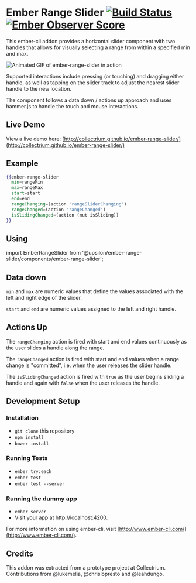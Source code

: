 # Ember Range Slider [![Build Status](https://travis-ci.org/collectrium/ember-range-slider.svg?branch=master)](https://travis-ci.org/collectrium/ember-range-slider) [![Ember Observer Score](http://emberobserver.com/badges/ember-range-slider.svg)](http://emberobserver.com/addons/ember-range-slider)

This ember-cli addon provides a horizontal slider component with two handles that allows for visually selecting a range from within a specified min and max.

![Animated GIF of ember-range-slider in action](http://f.cl.ly/items/2E3B3d44330C0S3J0H31/range-slider.gif)

Supported interactions include pressing (or touching) and dragging either handle, as well as tapping on the slider track to adjust the nearest slider handle to the new location.

The component follows a data down / actions up approach and uses hammer.js to handle the touch and mouse interactions.

## Live Demo

View a live demo here: [http://collectrium.github.io/ember-range-slider/](http://collectrium.github.io/ember-range-slider/)

## Example

```hbs
{{ember-range-slider
  min=rangeMin
  max=rangeMax
  start=start
  end=end
  rangeChanging=(action 'rangeSliderChanging')
  rangeChanged=(action 'rangeChanged')
  isSlidingChanged=(action (mut isSliding))
}}
```

## Using

import EmberRangeSlider from '@upsilon/ember-range-slider/components/ember-range-slider';

## Data down

`min` and `max` are numeric values that define the values associated with the left and right edge of the slider.

`start` and `end` are numeric values assigned to the left and right handle.

## Actions Up

The `rangeChanging` action is fired with start and end values continuously as the user slides a handle along the range.

The `rangeChanged` action is fired with start and end values when a range change is "committed", i.e. when the user releases the slider handle.

The `isSlidingChanged` action is fired with `true` as the user begins sliding a handle and again with `false` when the user releases the handle.

## Development Setup

### Installation

* `git clone` this repository
* `npm install`
* `bower install`

### Running Tests

* `ember try:each`
* `ember test`
* `ember test --server`

### Running the dummy app

* `ember server`
* Visit your app at http://localhost:4200.

For more information on using ember-cli, visit [http://www.ember-cli.com/](http://www.ember-cli.com/).

## Credits

This addon was extracted from a prototype project at Collectrium. Contributions from @lukemelia, @chrislopresto and @leahdungo.
